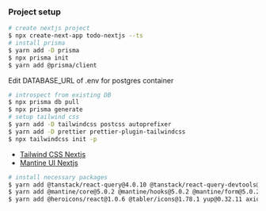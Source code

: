 

### Project setup

```bash
# create nextjs project
$ npx create-next-app todo-nextjs --ts
# install prisma
$ yarn add -D prisma
$ npx prisma init
$ yarn add @prisma/client
```
Edit DATABASE_URL of .env for postgres container 
```bash
# introspect from existing DB
$ npx prisma db pull
$ npx prisma generate
# setup tailwind css
$ yarn add -D tailwindcss postcss autoprefixer
$ yarn add -D prettier prettier-plugin-tailwindcss
$ npx tailwindcss init -p
```
* [Tailwind CSS Nextjs](https://tailwindcss.com/docs/guides/nextjs) 
* [Mantine UI Nextjs](https://mantine.dev/guides/next/) 
```bash
# install necessary packages
$ yarn add @tanstack/react-query@4.0.10 @tanstack/react-query-devtools@4.0.10
$ yarn add @mantine/core@5.0.2 @mantine/hooks@5.0.2 @mantine/form@5.0.2 @mantine/next@5.0.2 @emotion/server@11.10.0 @emotion/react@11.10.0
$ yarn add @heroicons/react@1.0.6 @tabler/icons@1.78.1 yup@0.32.11 axios@0.27.2 zustand@4.0.0
```
